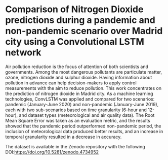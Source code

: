 # Comparison of Nitrogen Dioxide predictions during a pandemic and non-pandemic scenario over Madrid city using a Convolutional LSTM network


Air pollution reduction is the focus of attention of both scientists and governments. Among the most dangerous pollutants are particulate matter, ozone, nitrogen dioxide and sulphur dioxide. Having information about pollution in advance can help decision-makers to apply control measurements with the aim to reduce pollution. This work concentrates on the prediction of nitrogen dioxide in Madrid city. As a machine learning technologies, ConvLSTM was applied and compared for two scenarios: pandemic (January-June 2020) and non-pandemic (January-June 2019), each with two sub-scenarios based on time granularity (6-hour and 12-hour), and dataset types (meteorological and air quality data). The Root Mean Square Error was taken as an evaluation metric, and the results showed that the pandemic period outperformed non-pandemic period, the inclusion of meteorological data produced better results, and an increase in temporal granularity resulted in a decrease in accuracy.

The dataset is available in the Zenodo repository with the following DOI:https://doi.org/10.5281/zenodo.4734952
